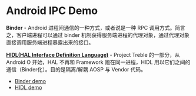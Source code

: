 # Android IPC Demo

**Binder** - Android 进程间通信的一种方式，或者说是一种 RPC 调用方式。简言之，客户端进程可以通过 binder 机制获得服务端进程的代理对象，通过代理对象直接调用服务端进程暴露出来的接口。

**[HIDL(HAL Interface Definition Language)]((https://source.android.com/devices/architecture/hidl))** - Project Treble 的一部分，从 Android O 开始，HAL 不再和 Framework 跑在同一进程，HIDL 用以它们之间的通信（Binder化）。目的是隔离/解耦 AOSP 与 Vendor 代码。

- [Binder demo](./binder-demo/)
- [HIDL demo](./hidl-demo/)